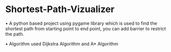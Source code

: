 # Shortest-Path-Vizualizer

•    A python based project using pygame library which is used to find the shortest path from starting point to end point, you can add barrier to restrict the path.

•    Algorithm used  Dijkstra Algorithm and A* Algorithm
